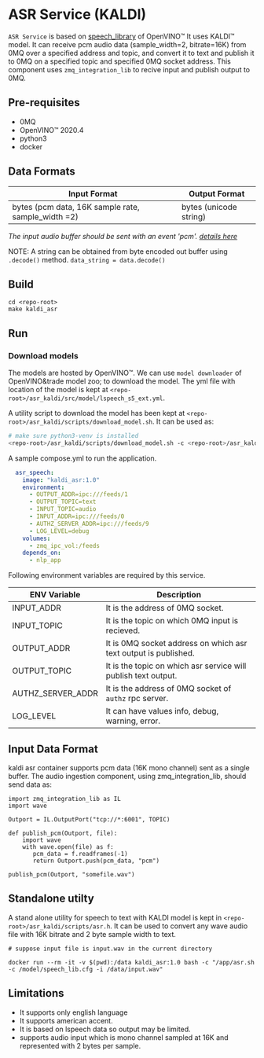 # ASR Service (KALDI)

`ASR Service` is based on [speech_library](https://docs.openvinotoolkit.org/latest/openvino_inference_engine_samples_speech_libs_and_demos_Speech_library.html) of OpenVINO&trade; It uses KALDI&trade; model. It can receive pcm audio data (sample_width=2, bitrate=16K) from 0MQ over a specified address and topic, and convert it to text and publish it to 0MQ on a specified topic and specified 0MQ socket address. This component uses `zmq_integration_lib` to recive input and publish output to 0MQ.

## Pre-requisites
- 0MQ
- OpenVINO&trade; 2020.4
- python3
- docker


## Data Formats

| Input Format  | Output Format         |
| ------------- | --------------------- |
| bytes (pcm data, 16K sample rate, sample_width =2) | bytes (unicode string) |

*The input audio buffer should be sent with an event 'pcm'. [details here](#input-data-format)*

NOTE: A string can be obtained from byte encoded out buffer using `.decode()` method. `data_string = data.decode()`

## Build

```
cd <repo-root>
make kaldi_asr
```


## Run

### Download models

The models are hosted by OpenVINO&trade;. We can use `model downloader` of OpenVINO&trade model zoo; to download the model. The yml file with location of the model is kept at `<repo-root>/asr_kaldi/src/model/lspeech_s5_ext.yml`. 

A utility script to download the model has been kept at `<repo-root>/asr_kaldi/scripts/download_model.sh`. It can be used as:

```bash
# make sure python3-venv is installed 
<repo-root>/asr_kaldi/scripts/download_model.sh -c <repo-root>/asr_kaldi/src/model/lspeech_s5_ext.yml -d some_model_path
```

A sample compose.yml to run the application.

```yml
  asr_speech:
    image: "kaldi_asr:1.0"
    environment:
      - OUTPUT_ADDR=ipc:///feeds/1
      - OUTPUT_TOPIC=text
      - INPUT_TOPIC=audio
      - INPUT_ADDR=ipc:///feeds/0
      - AUTHZ_SERVER_ADDR=ipc:///feeds/9
      - LOG_LEVEL=debug
    volumes:
      - zmq_ipc_vol:/feeds
    depends_on:
      - nlp_app
```

Following environment variables are required by this service.

| ENV Variable  | Description       |
| ------------- | --------------------- |
| INPUT_ADDR | It is the address of 0MQ socket. |
| INPUT_TOPIC | It is the topic on which 0MQ input is recieved. |
| OUTPUT_ADDR |It is 0MQ socket address on which asr text output is published. |
| OUTPUT_TOPIC | It is the topic on which asr service will publish text output. |
| AUTHZ_SERVER_ADDR | It is the address of 0MQ socket of `authz` rpc server. |
| LOG_LEVEL | It can have values info, debug, warning, error. |

## Input Data Format

kaldi asr container supports pcm data (16K mono channel) sent as a single buffer. The audio ingestion component, using zmq_integration_lib, should send data as:


```
import zmq_integration_lib as IL
import wave

Outport = IL.OutputPort("tcp://*:6001", TOPIC)

def publish_pcm(Outport, file):
    import wave
    with wave.open(file) as f:
       pcm_data = f.readframes(-1)
       return Outport.push(pcm_data, "pcm")

publish_pcm(Outport, "somefile.wav")
```

## Standalone utilty

A stand alone utility for speech to text with KALDI model is kept in `<repo-root>/asr_kaldi/scripts/asr.h`. It can be used to convert any wave audio file with 16K bitrate and 2 byte sample width to text.

```
# suppose input file is input.wav in the current directory

docker run --rm -it -v $(pwd):/data kaldi_asr:1.0 bash -c "/app/asr.sh -c /model/speech_lib.cfg -i /data/input.wav"

```

## Limitations

- It supports only english language
- It supports american accent.
- It is based on lspeech data so output may be limited.
- supports audio input which is mono channel sampled at 16K and represented with 2 bytes per sample.
